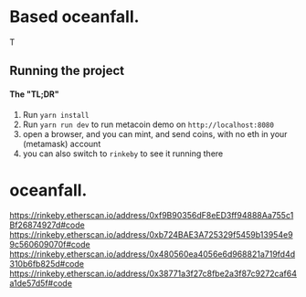# Based oceanfall.

T
## Running the project
#### The "TL;DR"
1. Run `yarn install `
2. Run `yarn run dev` to run metacoin demo on `http://localhost:8080`
3. open a browser, and you can mint, and send coins, with no eth in your (metamask) account
4. you can also switch to `rinkeby` to see it running there


# oceanfall.

https://rinkeby.etherscan.io/address/0xf9B90356dF8eED3ff94888Aa755c1Bf26874927d#code
https://rinkeby.etherscan.io/address/0xb724BAE3A725329f5459b13954e99c560609070f#code
https://rinkeby.etherscan.io/address/0x480560ea4056e6d968821a719fd4d310b6fb825d#code
https://rinkeby.etherscan.io/address/0x38771a3f27c8fbe2a3f87c9272caf64a1de57d5f#code
